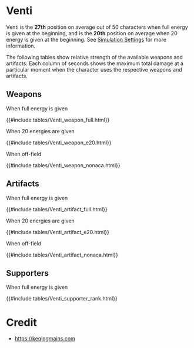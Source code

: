 # Venti

Venti is the **27th** position on average out of 50
characters when full energy is given at the beginning, and is the
**20th** position on average when 20 energy is given at the
beginning. See [Simulation Settings](./simulation_settings.md) for more
information.

The following tables show relative strength of the available weapons and
artifacts. Each column of seconds shows the maximum total damage at a
particular moment when the character uses the respective weapons and
artifacts.

## Weapons

When full energy is given

{{#include tables/Venti_weapon_full.html}}

When 20 energies are given

{{#include tables/Venti_weapon_e20.html}}

When off-field

{{#include tables/Venti_weapon_nonaca.html}}

## Artifacts

When full energy is given

{{#include tables/Venti_artifact_full.html}}

When 20 energies are given

{{#include tables/Venti_artifact_e20.html}}

When off-field

{{#include tables/Venti_artifact_nonaca.html}}

## Supporters

When full energy is given

{{#include tables/Venti_supporter_rank.html}}

# Credit

- <https://keqingmains.com>
